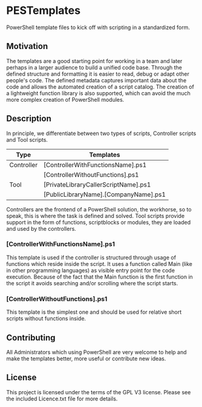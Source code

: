 # PESTemplates
PowerShell template files to kick off with scripting in a standardized form.

## Motivation
The templates are a good starting point for working in a team and later perhaps in a larger audience to build a unified code base. Through the defined structure and formatting it is easier to read, debug or adapt other people's code. The defined metadata captures important data about the code and allows the automated creation of a script catalog. The creation of a lightweight function library is also supported, which can avoid the much more complex creation of PowerShell modules.

## Description
In principle, we differentiate between two types of scripts, Controller scripts and Tool scripts.

| Type | Templates |
|------|------------|
| Controller | [ControllerWithFunctionsName].ps1
| | [ControllerWithoutFunctions].ps1
| Tool | [PrivateLibraryCallerScriptName].ps1
| | [PublicLibraryName].[CompanyName].ps1

Controllers are the frontend of a PowerShell solution, the workhorse, so to speak, this is where the task is defined and solved. Tool scripts provide support in the form of functions, scriptblocks or modules, they are loaded and used by the controllers.

### [ControllerWithFunctionsName].ps1
This template is used if the controller is structured through usage of functions which reside inside the script. It uses a function called Main (like in other programming languages) as visible entry point for the code execution. Because of the fact that the Main function is the first function in the script it avoids searching and/or scrolling where the script starts.

### [ControllerWithoutFunctions].ps1
This template is the simplest one and should be used for relative short scripts without functions inside.



## Contributing
All Administrators which using PowerShell are very welcome to help and make the templates better, more useful or contribute new ideas.


## License

This project is licensed under the terms of the GPL V3 license. Please see the included Licence.txt file for more details.
